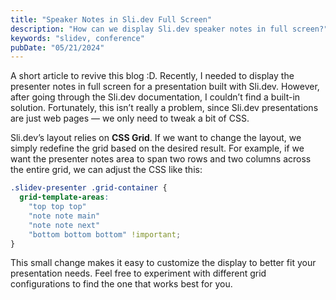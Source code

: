 ```yaml
---
title: "Speaker Notes in Sli.dev Full Screen"
description: "How can we display Sli.dev speaker notes in full screen?"
keywords: "slidev, conference"
pubDate: "05/21/2024"
---
```


A short article to revive this blog :D. Recently, I needed to display the presenter notes in full screen for a presentation built with Sli.dev. However, after going through the Sli.dev documentation, I couldn’t find a built-in solution. Fortunately, this isn’t really a problem, since Sli.dev presentations are just web pages — we only need to tweak a bit of CSS.

Sli.dev’s layout relies on **CSS Grid**. If we want to change the layout, we simply redefine the grid based on the desired result. For example, if we want the presenter notes area to span two rows and two columns across the entire grid, we can adjust the CSS like this:

```css
.slidev-presenter .grid-container {
  grid-template-areas:
    "top top top"
    "note note main"
    "note note next"
    "bottom bottom bottom" !important;
}
```

This small change makes it easy to customize the display to better fit your presentation needs. Feel free to experiment with different grid configurations to find the one that works best for you.
